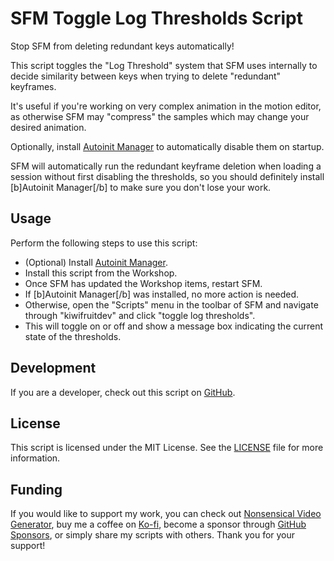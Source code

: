 # SFM Toggle Log Thresholds Script
Stop SFM from deleting redundant keys automatically!

This script toggles the "Log Threshold" system that SFM uses internally to decide similarity between keys when trying to delete "redundant" keyframes.

It's useful if you're working on very complex animation in the motion editor, as otherwise SFM may "compress" the samples which may change your desired animation.

Optionally, install [Autoinit Manager](https://steamcommunity.com/sharedfiles/filedetails/?id=3400621327) to automatically disable them on startup.

SFM will automatically run the redundant keyframe deletion when loading a session without first disabling the thresholds, so you should definitely install [b]Autoinit Manager[/b] to make sure you don't lose your work.

## Usage
Perform the following steps to use this script:
- (Optional) Install [Autoinit Manager](https://steamcommunity.com/sharedfiles/filedetails/?id=3400621327).
- Install this script from the Workshop.
- Once SFM has updated the Workshop items, restart SFM.
- If [b]Autoinit Manager[/b] was installed, no more action is needed.
- Otherwise, open the "Scripts" menu in the toolbar of SFM and navigate through "kiwifruitdev" and click "toggle log thresholds".
- This will toggle on or off and show a message box indicating the current state of the thresholds.

## Development
If you are a developer, check out this script on [GitHub](https://github.com/KiwifruitDev/sfm_toggle_log_thresholds).

## License
This script is licensed under the MIT License. See the [LICENSE](LICENSE) file for more information.

## Funding
If you would like to support my work, you can check out [Nonsensical Video Generator](https://store.steampowered.com/app/2516360/Nonsensical_Video_Generator/), buy me a coffee on [Ko-fi](https://ko-fi.com/kiwifruitdev), become a sponsor through [GitHub Sponsors](https://github.com/sponsors/KiwifruitDev), or simply share my scripts with others. Thank you for your support!
